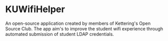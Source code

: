KUWifiHelper
============

An open-source application created by members of Kettering&#39;s Open Source Club. The app aim&#39;s to improve the student wifi experience through automated submission of student LDAP credentials.